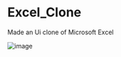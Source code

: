 # Excel_Clone

Made an Ui clone of Microsoft Excel

![image](https://user-images.githubusercontent.com/56244788/120307476-aae4e800-c2f0-11eb-8650-a2a95e751a0a.png)
